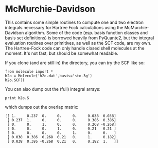 # McMurchie-Davidson

This contains some simple routines to compute one and two electron integrals 
necessary for Hartree Fock calculations using the McMurchie-Davidson algorithm.
Some of the code (esp. basis function classes and basis set definitions)
 is borrowed heavily from PyQuante2, but the integral evaluation routines over 
primitives, as well as the SCF code, are my own. The Hartree-Fock code can only 
handle closed shell molecules at the moment. It's not fast, but should be
somewhat readable.

If you clone (and are still in) the directory, you can try the SCF like so:
```
from molecule import *
h2o = Molecule('h2o.dat',basis='sto-3g')
h2o.SCF()
```

You can also dump out the (full) integral arrays:

```
print h2o.S
```

which dumps out the overlap matrix:

```
[[ 1.     0.237  0.     0.     0.     0.038  0.038]
 [ 0.237  1.     0.     0.     0.     0.386  0.386]
 [ 0.     0.     1.     0.     0.     0.268 -0.268]
 [ 0.     0.     0.     1.     0.     0.21   0.21 ]
 [ 0.     0.     0.     0.     1.     0.     0.   ]
 [ 0.038  0.386  0.268  0.21   0.     1.     0.182]
 [ 0.038  0.386 -0.268  0.21   0.     0.182  1.   ]]
```





